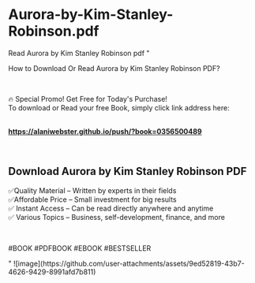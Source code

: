 # Aurora-by-Kim-Stanley-Robinson.pdf
Read Aurora by Kim Stanley Robinson pdf
"<p>How to Download Or Read Aurora by Kim Stanley Robinson PDF?</p>
<p>&nbsp;</p>
<p>&#128293;  Special Promo! Get Free for Today's Purchase!<br />To download or Read your free Book, simply click link address here:&nbsp;<br />&nbsp;</p>
<p><a href=""https://alaniwebster.github.io/push/?book=0356500489""><strong>https://alaniwebster.github.io/push/?book=0356500489</strong></a></p>
<p>&nbsp;</p>
<h2>Download Aurora by Kim Stanley Robinson PDF</h2>
<p>&#x2705;Quality Material &ndash; Written by experts in their fields<br />&#x2705;Affordable Price &ndash; Small investment for big results<br />&#x2705; Instant Access &ndash; Can be read directly anywhere and anytime<br />&#x2705; Various Topics &ndash; Business, self-development, finance, and more</p>
<p>&nbsp;</p>
<p>#BOOK #PDFBOOK #EBOOK #BESTSELLER</p>
"
![image](https://github.com/user-attachments/assets/9ed52819-43b7-4626-9429-8991afd7b811)
